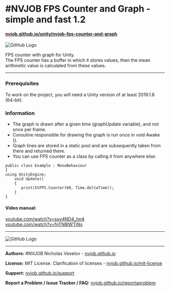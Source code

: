 # #NVJOB FPS Counter and Graph - simple and fast 1.2
#### [nvjob.github.io/unity/nvjob-fps-counter-and-graph](https://nvjob.github.io/unity/nvjob-fps-counter-and-graph)

![GitHub Logo](https://raw.githubusercontent.com/nvjob/nvjob.github.io/master/repo/unity%20assets/fps%20counter%20and%20graph/12/pic/Unity-FPS-Counter-1.jpg)

FPS counter with graph for Unity.<br>
The FPS counter has a buffer in which it stores values, then the mean arithmetic value is calculated from these values.

-------------------------------------------------------------------

### Prerequisites
To work on the project, you will need a Unity version of at least 2019.1.8 (64-bit).

### Information
- The graph is drawn after a given time (graphUpdate variable), and not once per frame.<br>
- Coroutine responsible for drawing the graph is run once in void Awake ().<br>
- Graph lines are stored in a static pool and are subsequently taken from there and returned there.<br>
- You can use FPS counter as a class by calling it from anywhere else:
```
public class Example : MonoBehaviour
{
using UnityEngine;
    void Update()
    {
       print(StFPS.Counter(60, Time.deltaTime));       
    }
}
```

#### Video manual:
[youtube.com/watch?v=suy4ND4_hn4](https://www.youtube.com/watch?v=suy4ND4_hn4)<br>
[youtube.com/watch?v=fnTN8IWTiNs](https://www.youtube.com/watch?v=fnTN8IWTiNs)

-------------------------------------------------------------------

![GitHub Logo](https://raw.githubusercontent.com/nvjob/nvjob.github.io/master/repo/unity%20assets/fps%20counter%20and%20graph/12/pic/Unity-FPS-Counter-0.jpg)

-------------------------------------------------------------------

**Authors:** #NVJOB Nicholas Veselov - [nvjob.github.io](https://nvjob.github.io)

**License:** MIT License. Clarification of licenses - [nvjob.github.io/mit-license](https://nvjob.github.io/mit-license)

**Support:** [nvjob.github.io/support](https://nvjob.github.io/support)

**Report a Problem / Issue Tracker / FAQ:** [nvjob.github.io/reportaproblem](https://nvjob.github.io/reportaproblem)
